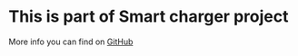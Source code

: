 # This is part of Smart charger project

More info you can find on [GitHub](https://github.com/SwInDaMix/sw-hub/tree/master/Embedded%20GCC/DevTool_SmartCharger)
